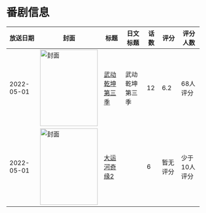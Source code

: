 # 番剧信息

|放送日期|封面|标题|日文标题|话数|评分|评分人数|
|---|---|---|---|---|---|---|
|2022-05-01|<img src="https://lain.bgm.tv/pic/cover/c/c8/ac/312437_GksPP.jpg" alt="封面" style="width:150px;height:200px;object-fit:cover;">|[武动乾坤 第三季](https://bangumi.tv/subject/312437)|武动乾坤 第三季|12|6.2|68人评分|
|2022-05-01|<img src="https://lain.bgm.tv/pic/cover/c/f5/88/405278_L9E9p.jpg" alt="封面" style="width:150px;height:200px;object-fit:cover;">|[大运河奇缘2](https://bangumi.tv/subject/405278)||6|暂无评分|少于10人评分|
